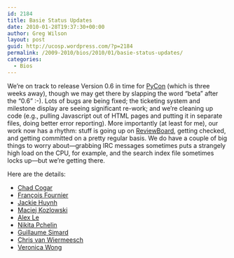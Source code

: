 ```yaml
---
id: 2184
title: Basie Status Updates
date: 2010-01-28T19:37:30+00:00
author: Greg Wilson
layout: post
guid: http://ucosp.wordpress.com/?p=2184
permalink: /2009-2010/bios/2010/01/basie-status-updates/
categories:
  - Bios
---
```

We&#8217;re on track to release Version 0.6 in time for [PyCon](http://us.pycon.org/2010/about/) (which is three weeks away), though we may get there by slapping the word &#8220;beta&#8221; after the &#8220;0.6&#8221; :-). Lots of bugs are being fixed; the ticketing system and milestone display are seeing significant re-work; and we&#8217;re cleaning up code (e.g., pulling Javascript out of HTML pages and putting it in separate files, doing better error reporting). More importantly (at least for me), our work now has a rhythm: stuff is going up on [ReviewBoard](http://review.basieproject.org/dashboard/), getting checked, and getting committed on a pretty regular basis. We do have a couple of big things to worry about&#8212;grabbing IRC messages sometimes puts a strangely high load on the CPU, for example, and the search index file sometimes locks up&#8212;but we&#8217;re getting there.

Here are the details:

  * [Chad Cogar](http://blog.basieproject.org/?p=1957)
  * [François Fournier](http://blog.basieproject.org/?p=1931)
  * [Jackie Huynh](http://blog.basieproject.org/?p=1961)
  * [Maciej Kozlowski](http://blog.basieproject.org/?p=1975)
  * [Alex Le](http://blog.basieproject.org/?p=1953)
  * [Nikita Pchelin](http://blog.basieproject.org/?p=1927)
  * [Guillaume Simard](http://blog.basieproject.org/?p=1899)
  * [Chris van Wiermeesch](http://blog.basieproject.org/?p=1905)
  * [Veronica Wong](http://blog.basieproject.org/?p=1965)
